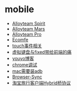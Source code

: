mobile
======

* [Alloyteam Spirit](http://alloyteam.github.io/Spirit/)
* [Alloyteam Mars](https://github.com/AlloyTeam/Mars)
* [Alloyteam Pro](https://github.com/AlloyTeam/Pro)
* [Ecomfe](http://ecomfe.duapp.com/tag/ria-framework)
* [touch事件相关](http://stylechen.com/)
* [虚拟键盘与fixed带给前端的痛](http://www.cnblogs.com/yexiaochai/p/3561939.html)
* [youyo博客](http://blog.youyo.name/archives/category/mobile)
* [chrome调试](https://developer.chrome.com/devtools/docs/remote-debugging#setting-up-device)
* [mac需要装adb](http://developer.android.com/sdk/index.html)
* [Browser-Sync](http://www.alloyteam.com/2014/02/browser-sync-responsive-web-development-and-debugging-tool/)
* [淘宝旅行客户端Hybrid桥协议](https://github.com/PaulGuo/bridge)


